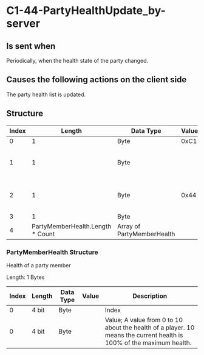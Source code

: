 # C1-44-PartyHealthUpdate_by-server

## Is sent when

Periodically, when the health state of the party changed.

## Causes the following actions on the client side

The party health list is updated.

## Structure

| Index | Length | Data Type | Value | Description |
|-------|--------|-----------|-------|-------------|
| 0 | 1 |   Byte   | 0xC1  | [Packet type](PacketTypes.md) |
| 1 | 1 |    Byte   |      | Packet header - length of the packet |
| 2 | 1 |    Byte   | 0x44  | Packet header - packet type identifier |
| 3 | 1 | Byte |  | Count |
| 4 | PartyMemberHealth.Length * Count | Array of PartyMemberHealth |  | Members |

### PartyMemberHealth Structure

Health of a party member

Length: 1 Bytes

| Index | Length | Data Type | Value | Description |
|-------|--------|-----------|-------|-------------|
| 0 | 4 bit | Byte |  | Index |
| 0 | 4 bit | Byte |  | Value; A value from 0 to 10 about the health of a player. 10 means the current health is 100% of the maximum health. |
